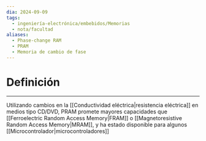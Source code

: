```yaml
---
dia: 2024-09-09
tags:
  - ingeniería-electrónica/embebidos/Memorias
  - nota/facultad
aliases:
  - Phase-change RAM
  - PRAM
  - Memoria de cambio de fase
---
```

# Definición
---
Utilizando cambios en la [[Conductividad eléctrica|resistencia eléctrica]] en medios tipo CD/DVD, PRAM promete mayores capacidades que [[Ferroelectric Random Access Memory|FRAM]] o [[Magnetoresistive Random Access Memory|MRAM]], y ha estado disponible para algunos [[Microcontrolador|microcontroladores]]